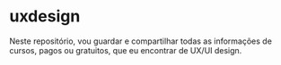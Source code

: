# uxdesign
Neste repositório, vou guardar e compartilhar todas as informações de cursos, pagos ou gratuitos, que eu encontrar de UX/UI design.
